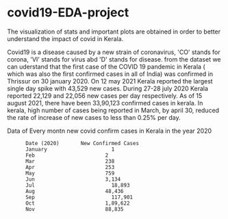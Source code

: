 # covid19-EDA-project
The visualization of stats and important plots are obtained in order to better understand the impact of covid in Kerala.

Covid19 is a disease caused by a new strain of coronavirus, 'CO' stands for corona, 'VI' stands for virus abd 'D' stands for disease.
from the dataset we can uderstand that the first case of the COVID 19 pandemic in Kerala ( which was also the first confirmed cases in all of India) was confirmed in Thrissur on 30 january 2020. 
On 12 may 2021 Kerala reported the largest single day spike with 43,529 new cases.
During 27-28 july 2020 Kerala reported 22,129 and 22,056 new cases per day respectively.
As of 15 august 2021, there have been 33,90,123 confirmed cases in kerala.
In kerala, high number of cases being reported in March, by april 30, reduced the rate of increase of new cases to less than 0.25% per day. 

Data of Every montn new covid confirm cases in Kerala in the year 2020


          Date (2020)      	New Confirmed Cases
          January	                  1
          Feb                     	2
          Mar                     	238
          Apr                     	253
          May                      	759
          Jun                      	3,134
          Jul	                      18,893
          Aug                      	48,436
          Sep	                      117,901
          Oct                     	1,89,622
          Nov                       88,835

